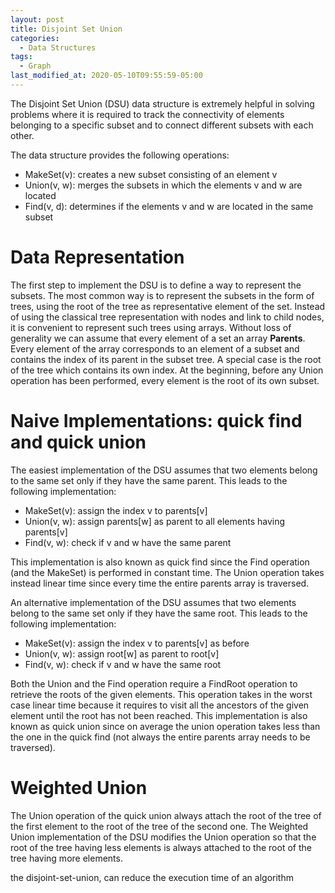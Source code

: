```yaml
---
layout: post
title: Disjoint Set Union
categories:
  - Data Structures
tags:
  - Graph
last_modified_at: 2020-05-10T09:55:59-05:00
---
```


The Disjoint Set Union (DSU) data structure is extremely helpful in solving problems where it is required to track the connectivity of elements belonging to a specific subset and to connect different subsets with each other.

The data structure provides the following operations:
* MakeSet(v): creates a new subset consisting of an element v
* Union(v, w): merges the subsets in which the elements v and w are located 
* Find(v, d): determines if the elements v and w are located in the same subset

# Data Representation

The first step to implement the DSU is to define a way to represent the subsets. The most common way is to represent the subsets in the form of trees, using the root of the tree as representative element of the set. Instead of using the classical tree representation with nodes and link to child nodes, it is convenient to represent such trees using arrays. Without loss of generality we can assume that every element of a set  an array **Parents**. Every element of the array corresponds to an element of a subset and contains the index of its parent in the subset tree. A special case is the root of the tree which contains its own index. At the beginning, before any Union operation has been performed, every element is the root of its own subset.

# Naive Implementations: quick find and quick union

The easiest implementation of the DSU assumes that two elements belong to the same set only if they have the same parent. This leads to the following implementation:
* MakeSet(v): assign the index v to parents[v]
* Union(v, w): assign parents[w] as parent to all elements having parents[v] 
* Find(v, w): check if v and w have the same parent

This implementation is also known as quick find since the Find operation (and the MakeSet) is performed in constant time. The Union operation takes instead linear time since every time the entire parents array is traversed.

An alternative implementation of the DSU assumes that two elements belong to the same set only if they have the same root. This leads to the following implementation: 
* MakeSet(v): assign the index v to parents[v] as before
* Union(v, w): assign root[w] as parent to root[v]
* Find(v, w): check if v and w have the same root

Both the Union and the Find operation require a FindRoot operation to retrieve the roots of the given elements. This operation takes in the worst case linear time because it requires to visit all the ancestors of the given element until the root has not been reached. This implementation is also known as quick union since on average the union operation takes less than the one in the quick find (not always the entire parents array needs to be traversed).

# Weighted Union

The Union operation of the quick union always attach the root of the tree of the first element to the root of the tree of the second one. The Weighted Union implementation of the DSU modifies the Union operation so that the root of the tree having less elements is always attached to the root of the tree having more elements.

the disjoint-set-union, can reduce the execution time of an algorithm

